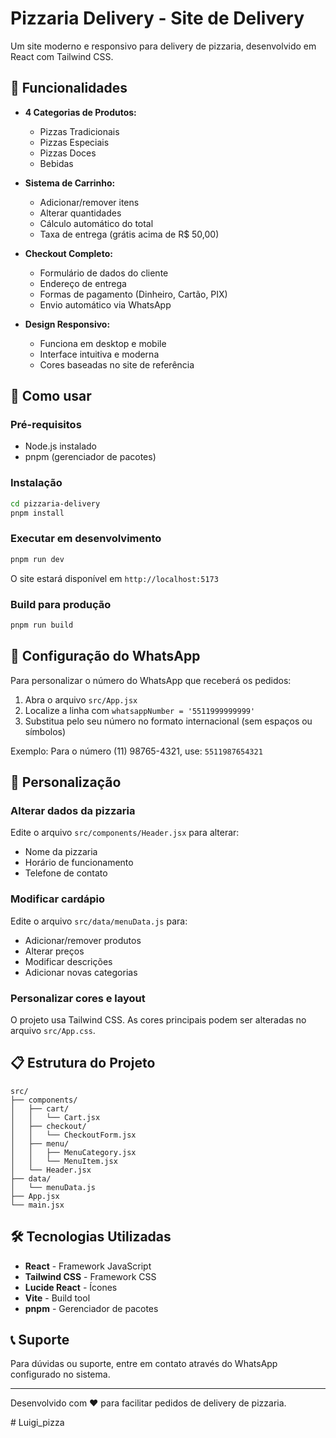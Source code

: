 # Pizzaria Delivery - Site de Delivery

Um site moderno e responsivo para delivery de pizzaria, desenvolvido em React com Tailwind CSS.

## 🍕 Funcionalidades

- **4 Categorias de Produtos:**
  - Pizzas Tradicionais
  - Pizzas Especiais
  - Pizzas Doces
  - Bebidas

- **Sistema de Carrinho:**
  - Adicionar/remover itens
  - Alterar quantidades
  - Cálculo automático do total
  - Taxa de entrega (grátis acima de R$ 50,00)

- **Checkout Completo:**
  - Formulário de dados do cliente
  - Endereço de entrega
  - Formas de pagamento (Dinheiro, Cartão, PIX)
  - Envio automático via WhatsApp

- **Design Responsivo:**
  - Funciona em desktop e mobile
  - Interface intuitiva e moderna
  - Cores baseadas no site de referência

## 🚀 Como usar

### Pré-requisitos
- Node.js instalado
- pnpm (gerenciador de pacotes)

### Instalação
```bash
cd pizzaria-delivery
pnpm install
```

### Executar em desenvolvimento
```bash
pnpm run dev
```

O site estará disponível em `http://localhost:5173`

### Build para produção
```bash
pnpm run build
```

## 📱 Configuração do WhatsApp

Para personalizar o número do WhatsApp que receberá os pedidos:

1. Abra o arquivo `src/App.jsx`
2. Localize a linha com `whatsappNumber = '5511999999999'`
3. Substitua pelo seu número no formato internacional (sem espaços ou símbolos)

Exemplo: Para o número (11) 98765-4321, use: `5511987654321`

## 🎨 Personalização

### Alterar dados da pizzaria
Edite o arquivo `src/components/Header.jsx` para alterar:
- Nome da pizzaria
- Horário de funcionamento
- Telefone de contato

### Modificar cardápio
Edite o arquivo `src/data/menuData.js` para:
- Adicionar/remover produtos
- Alterar preços
- Modificar descrições
- Adicionar novas categorias

### Personalizar cores e layout
O projeto usa Tailwind CSS. As cores principais podem ser alteradas no arquivo `src/App.css`.

## 📋 Estrutura do Projeto

```
src/
├── components/
│   ├── cart/
│   │   └── Cart.jsx
│   ├── checkout/
│   │   └── CheckoutForm.jsx
│   ├── menu/
│   │   ├── MenuCategory.jsx
│   │   └── MenuItem.jsx
│   └── Header.jsx
├── data/
│   └── menuData.js
├── App.jsx
└── main.jsx
```

## 🛠️ Tecnologias Utilizadas

- **React** - Framework JavaScript
- **Tailwind CSS** - Framework CSS
- **Lucide React** - Ícones
- **Vite** - Build tool
- **pnpm** - Gerenciador de pacotes

## 📞 Suporte

Para dúvidas ou suporte, entre em contato através do WhatsApp configurado no sistema.

---

Desenvolvido com ❤️ para facilitar pedidos de delivery de pizzaria.

#   L u i g i _ p i z z a  
 